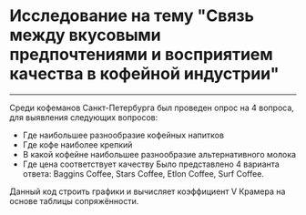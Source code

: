 # Исследование на тему "Связь между вкусовыми предпочтениями и восприятием качества в кофейной индустрии" 
***
Среди кофеманов Санкт-Петербурга был проведен опрос на 4 вопроса, для выявления следующих вопросов: 
* Где наибольшее разнообразие кофейных напитков
* Где кофе наиболее крепкий
* В какой кофейне наибольшее разнообразие альтернативного молока 
* Где цена соответствует качеству
Было представлено 4 варианта ответа: Baggins Coffee, Stars Coffee, Etlon Coffee, Surf Coffee.

Данный код строить графики и вычисляет коэффициент V Крамера на основе таблицы сопряжённости.